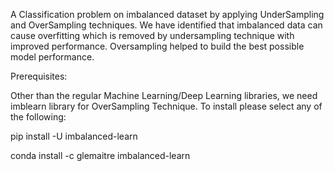A Classification problem on imbalanced dataset by applying UnderSampling and OverSampling techniques.
We have identified that imbalanced data can cause overfitting which is removed by undersampling technique with improved performance. Oversampling helped to build the best possible model performance.

Prerequisites: 

Other than the regular Machine Learning/Deep Learning libraries, we need imblearn library for OverSampling Technique. To install please select any of the following:

pip install -U imbalanced-learn

conda install -c glemaitre imbalanced-learn
  
  

